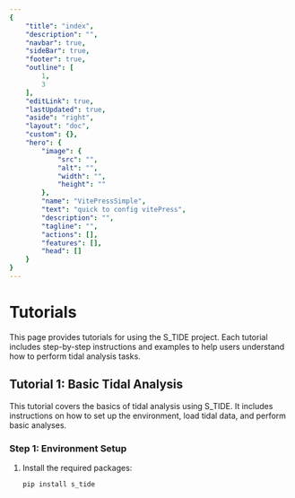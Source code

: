 ```yaml
---
{
    "title": "index",
    "description": "",
    "navbar": true,
    "sideBar": true,
    "footer": true,
    "outline": [
        1,
        3
    ],
    "editLink": true,
    "lastUpdated": true,
    "aside": "right",
    "layout": "doc",
    "custom": {},
    "hero": {
        "image": {
            "src": "",
            "alt": "",
            "width": "",
            "height": ""
        },
        "name": "VitePressSimple",
        "text": "quick to config vitePress",
        "description": "",
        "tagline": "",
        "actions": [],
        "features": [],
        "head": []
    }
}
---
```


# Tutorials

This page provides tutorials for using the S_TIDE project. Each tutorial includes step-by-step instructions and examples to help users understand how to perform tidal analysis tasks.

## Tutorial 1: Basic Tidal Analysis

This tutorial covers the basics of tidal analysis using S_TIDE. It includes instructions on how to set up the environment, load tidal data, and perform basic analyses.

### Step 1: Environment Setup

1. Install the required packages:
   ```bash
   pip install s_tide
   ```
